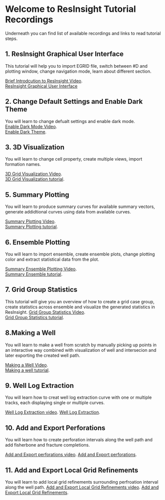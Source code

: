 # Welcome to ResInsight Tutorial Recordings
Underneath you can find list of available recordings and links to read tutorial steps.  

## 1. ResInsight Graphical User Interface
This tutorial will help you to import EGRID file, switch between #D and plotting window, change navigation mode, learn about different section.  

[Brief Introdcution to ResInsight Video](https://www.youtube.com/watch?v=MFfRczq1TM4).  
[ResInsight Graphical User Interface](tutorials/graphical-user-interface/graphical-user-interface.md)  

## 2. Change Default Settings and Enable Dark Theme
You will learn to change defualt settings and enable dark mode.  
[Enable Dark Mode Video](https://youtu.be/wm_B21yY2l8).  
[Enable Dark Theme](tutorials/dark-theme/dark-theme.md).  

## 3. 3D Visualization
You will learn to change cell property, create multiple views, import formation names.

[3D Grid Visualization Video](https://www.youtube.com/watch?v=ivI9ZOYqRok&t=14s).  
[3D Grid Visualization tutorial](tutorials/grid-visualization/grid-visualization.md).  


## 5. Summary Plotting
You will learn to produce summary curves for available summary vectors, generate addidtional curves using data from available curves.  

[Summary Plotting Video](https://youtu.be/ntptGcVsprg).  
[Summary Plotting tutorial](tutorials/summary-plot/summary-plot.md).  


## 6. Ensemble Plotting
You will learn to import ensemble, create ensemble plots, change plotting color and extract statistical data from the plot.   

[Summary Ensemble Plotting Video](https://youtu.be/tGvFV0XQtlk).   
[Summary Ensemble tutorial](tutorials/summary-ensemble/summary-ensemble.md).  


## 7. Grid Group Statistics
This tutorial will give you an overview of how to create a grid case group, create statistics across ensemble and visualize the generated statistics in ResInsight. 
[Grid Group Statistics Video](https://youtu.be/F0RJDN0aklY).  
[Grid Group Statistics tutorial](tutorials/grid-group-statistics/grid-group-statistics.md).   


## 8.Making a Well
You will learn to make a well from scratch by manually picking up points in an interactive way combined with visualization of well and intersecion and later exporting the created well path.  

[Making a Well Video](https://youtu.be/qYniqCeinEs).  
[Making a well tutorial](tutorials/making-a-well/making-a-well.md).  

## 9. Well Log Extraction
You will learn how to creat well log extraction curve with one or multiple tracks, each displaying single or multiple curves.

[Well Log Extraction video](https://youtu.be/tMY1fDD7-6M). 
[Well Log Extraction](well-log-extraction/well-log-extraction.md). 

## 10. Add and Export Perforations
You will learn how to create perforation intervals along the well path and add fisherbone and fracture completions. 

[Add and Export perforations video](https://youtu.be/gLXixpiI8BE). 
[Add and Export perforations](add-perforations/add-perforations.md). 

## 11. Add and Export Local Grid Refinements
You will learn to add local grid refinements surrounding perfroation interval along the well path. 
[Add and Export Local Grid Refinements video](https://youtu.be/iJjDVgr7WGw). 
[Add and Export Local Grid Refinements](create-export-lgr/create-export-lgr.md). 





